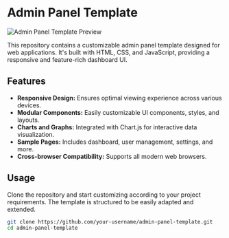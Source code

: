 # Admin Panel Template

![Admin Panel Template Preview](https://github.com/sanajitjana/Admin-Panel-Template/assets/76105799/f2017013-fab5-417c-bb9f-e6f9ee98c462)


This repository contains a customizable admin panel template designed for web applications. It's built with HTML, CSS, and JavaScript, providing a responsive and feature-rich dashboard UI.

## Features

- **Responsive Design:** Ensures optimal viewing experience across various devices.
- **Modular Components:** Easily customizable UI components, styles, and layouts.
- **Charts and Graphs:** Integrated with Chart.js for interactive data visualization.
- **Sample Pages:** Includes dashboard, user management, settings, and more.
- **Cross-browser Compatibility:** Supports all modern web browsers.

## Usage

Clone the repository and start customizing according to your project requirements. The template is structured to be easily adapted and extended.

```bash
git clone https://github.com/your-username/admin-panel-template.git
cd admin-panel-template
